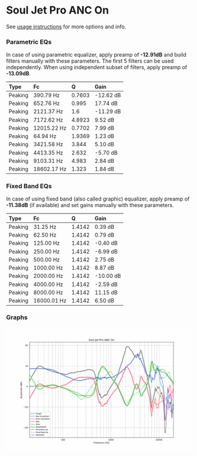 # Soul Jet Pro ANC On
See [usage instructions](https://github.com/jaakkopasanen/AutoEq#usage) for more options and info.

### Parametric EQs
In case of using parametric equalizer, apply preamp of **-12.91dB** and build filters manually
with these parameters. The first 5 filters can be used independently.
When using independent subset of filters, apply preamp of **-13.09dB**.

| Type    | Fc          |      Q | Gain      |
|:--------|:------------|:-------|:----------|
| Peaking | 390.79 Hz   | 0.7603 | -12.62 dB |
| Peaking | 652.76 Hz   | 0.995  | 17.74 dB  |
| Peaking | 2121.37 Hz  | 1.6    | -11.29 dB |
| Peaking | 7172.62 Hz  | 4.8923 | 9.52 dB   |
| Peaking | 12015.22 Hz | 0.7702 | 7.99 dB   |
| Peaking | 64.94 Hz    | 1.9369 | 1.23 dB   |
| Peaking | 3421.58 Hz  | 3.844  | 5.10 dB   |
| Peaking | 4413.35 Hz  | 2.632  | -5.70 dB  |
| Peaking | 9103.31 Hz  | 4.983  | 2.84 dB   |
| Peaking | 18602.17 Hz | 1.323  | 1.84 dB   |

### Fixed Band EQs
In case of using fixed band (also called graphic) equalizer, apply preamp of **-11.38dB**
(if available) and set gains manually with these parameters.

| Type    | Fc          |      Q | Gain      |
|:--------|:------------|:-------|:----------|
| Peaking | 31.25 Hz    | 1.4142 | 0.39 dB   |
| Peaking | 62.50 Hz    | 1.4142 | 0.79 dB   |
| Peaking | 125.00 Hz   | 1.4142 | -0.40 dB  |
| Peaking | 250.00 Hz   | 1.4142 | -6.99 dB  |
| Peaking | 500.00 Hz   | 1.4142 | 2.75 dB   |
| Peaking | 1000.00 Hz  | 1.4142 | 8.87 dB   |
| Peaking | 2000.00 Hz  | 1.4142 | -10.00 dB |
| Peaking | 4000.00 Hz  | 1.4142 | -2.59 dB  |
| Peaking | 8000.00 Hz  | 1.4142 | 11.15 dB  |
| Peaking | 16000.01 Hz | 1.4142 | 6.50 dB   |

### Graphs
![](./Soul%20Jet%20Pro%20ANC%20On.png)